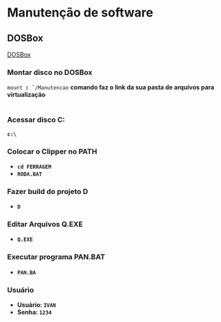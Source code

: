 # Manutenção de software

<h2>DOSBox</h2>
<a href="https://www.dosbox.com/">DOSBox</a>

<h3>Montar disco no DOSBox</h3>
<code>mount c ˜/Manutencao</code>
<b>comando faz o link da sua pasta de arquivos para virtualização
<br/><br/>

<h3>Acessar disco <b>C:</b></h3>
<code>c:\</code>

<br/>
<h3>Colocar o Clipper no <b>PATH</b></h3>
<ul>
    <li><code>cd FERRAGEM</code></li>
    <li><code>RODA.BAT</code></li>
</ul>

<h3>Fazer build do projeto <b>D</b></h3>
<ul>
    <li><code>D</code></li>
</ul>

<h3>Editar Arquivos <b>Q.EXE</b></h3>
<ul>
    <li><code>Q.EXE</code></li>
</ul>

<h3>Executar programa <b>PAN.BAT</b></h3>
<ul>
    <li><code>PAN.BA</code></li>
</ul>

<h3>Usuário</h3>
<ul>
    <li>Usuário: <code>IVAN</code></li>
    <li>Senha: <code>1234</code></li>
</ul>
